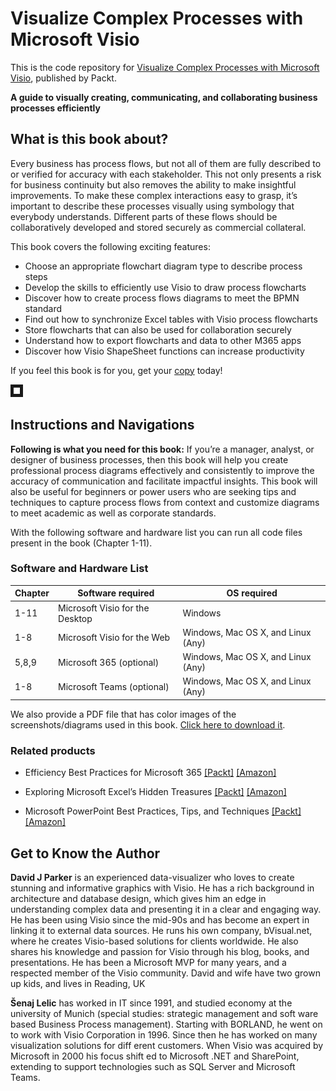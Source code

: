 # Visualize Complex Processes with Microsoft Visio

<a href="https://www.packtpub.com/product/visualize-complex-processes-with-microsoft-visio/9781837631926"><img src="https://content.packt.com/B19294/cover_image_small.jpg" alt="" height="256px" align="right"></a>

This is the code repository for [Visualize Complex Processes with Microsoft Visio](https://www.packtpub.com/product/visualize-complex-processes-with-microsoft-visio/9781837631926), published by Packt.

**A guide to visually creating, communicating, and collaborating business processes efficiently**

## What is this book about?
Every business has process flows, but not all of them are fully described to or verified for accuracy with each stakeholder. This not only presents a risk for business continuity but also removes the ability to make insightful improvements. To make these complex interactions easy to grasp, it’s important to describe these processes visually using symbology that everybody understands. Different parts of these flows should be collaboratively developed and stored securely as commercial collateral.

This book covers the following exciting features:
* Choose an appropriate flowchart diagram type to describe process steps
* Develop the skills to efficiently use Visio to draw process flowcharts
* Discover how to create process flows diagrams to meet the BPMN standard
* Find out how to synchronize Excel tables with Visio process flowcharts
* Store flowcharts that can also be used for collaboration securely
* Understand how to export flowcharts and data to other M365 apps
* Discover how Visio ShapeSheet functions can increase productivity

If you feel this book is for you, get your [copy](https://www.amazon.com/dp/1837631921) today!

<a href="https://www.packtpub.com/?utm_source=github&utm_medium=banner&utm_campaign=GitHubBanner"><img src="https://raw.githubusercontent.com/PacktPublishing/GitHub/master/GitHub.png" 
alt="https://www.packtpub.com/" border="5" /></a>

## Instructions and Navigations

**Following is what you need for this book:**
If you’re a manager, analyst, or designer of business processes, then this book will help you create professional process diagrams effectively and consistently to improve the accuracy of communication and facilitate impactful insights. This book will also be useful for beginners or power users who are seeking tips and techniques to capture process flows from context and customize diagrams to meet academic as well as corporate standards.

With the following software and hardware list you can run all code files present in the book (Chapter 1-11).
### Software and Hardware List
| Chapter | Software required | OS required |
| -------- | ------------------------------------ | ----------------------------------- |
| 1-11 | Microsoft Visio for the Desktop | Windows |
| 1-8 | Microsoft Visio for the Web | Windows, Mac OS X, and Linux (Any) |
| 5,8,9 | Microsoft 365 (optional) | Windows, Mac OS X, and Linux (Any) |
| 1-8 | Microsoft Teams (optional) | Windows, Mac OS X, and Linux (Any) |


We also provide a PDF file that has color images of the screenshots/diagrams used in this book. [Click here to download it](https://packt.link/vVvaH).

### Related products
* Efficiency Best Practices for Microsoft 365 [[Packt]](https://www.packtpub.com/product/efficiency-best-practices-for-microsoft-365/9781801072267?utm_source=github&utm_medium=repository&utm_campaign=9781801072267) [[Amazon]](https://www.amazon.com/dp/1801072264)

* Exploring Microsoft Excel’s Hidden Treasures [[Packt]](https://www.packtpub.com/product/exploring-microsoft-excels-hidden-treasures/9781803243948?utm_source=github&utm_medium=repository&utm_campaign=9781803243948) [[Amazon]](https://www.amazon.com/dp/1803243945)

* Microsoft PowerPoint Best Practices, Tips, and Techniques [[Packt]](https://www.packtpub.com/product/microsoft-powerpoint-best-practices-tips-and-techniques/9781839215339?utm_source=github&utm_medium=repository&utm_campaign=9781839215339) [[Amazon]](https://www.amazon.com/dp/183921533X)


## Get to Know the Author
**David J Parker**
is an experienced data-visualizer who loves to create stunning and informative graphics with Visio. He has a rich background in architecture and database design, which gives him an edge in understanding complex data and presenting it in a clear and engaging way. He has been using Visio since the mid-90s and has become an expert in linking it to external data sources. He runs his own company, bVisual.net, where he creates Visio-based solutions for clients worldwide. He also shares his knowledge and passion for Visio through his blog, books, and presentations. He has been a Microsoft MVP for many years, and a respected member of the Visio community. David and wife have two grown up kids, and lives in Reading, UK

**Šenaj Lelic**
has worked in IT since 1991, and studied economy at the university of Munich (special studies: strategic management and soft ware based Business Process management). Starting with BORLAND, he went on to work with Visio Corporation in 1996. Since then he has worked on many visualization solutions for diff erent customers. When Visio was acquired by Microsoft in 2000 his focus shift ed to Microsoft .NET and SharePoint, extending to support technologies such as SQL Server and Microsoft Teams.
